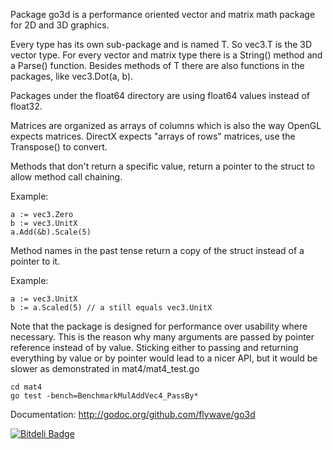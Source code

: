 Package go3d is a performance oriented vector and matrix math package for 2D and 3D graphics.

Every type has its own sub-package and is named T. So vec3.T is the 3D vector type.
For every vector and matrix type there is a String() method and a Parse() function.
Besides methods of T there are also functions in the packages, like vec3.Dot(a, b).

Packages under the float64 directory are using float64 values instead of float32.

Matrices are organized as arrays of columns which is also the way OpenGL expects matrices.
DirectX expects "arrays of rows" matrices, use the Transpose() to convert.

Methods that don't return a specific value, return a pointer to the struct to allow method call chaining.

Example:

	a := vec3.Zero
	b := vec3.UnitX
	a.Add(&b).Scale(5)

Method names in the past tense return a copy of the struct instead of a pointer to it.

Example:

	a := vec3.UnitX
	b := a.Scaled(5) // a still equals vec3.UnitX


Note that the package is designed for performance over usability where necessary.
This is the reason why many arguments are passed by pointer reference instead of by value.
Sticking either to passing and returning everything by value or by pointer
would lead to a nicer API, but it would be slower as demonstrated in mat4/mat4_test.go

	cd mat4
	go test -bench=BenchmarkMulAddVec4_PassBy*


Documentation: http://godoc.org/github.com/flywave/go3d

[![Bitdeli Badge](https://d2weczhvl823v0.cloudfront.net/ungerik/go3d/trend.png)](https://bitdeli.com/free "Bitdeli Badge")

